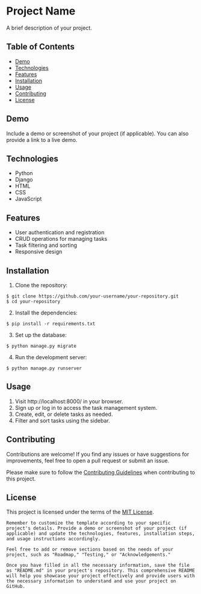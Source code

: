 # Project Name

A brief description of your project.

## Table of Contents

- [Demo](#demo)
- [Technologies](#technologies)
- [Features](#features)
- [Installation](#installation)
- [Usage](#usage)
- [Contributing](#contributing)
- [License](#license)

## Demo

Include a demo or screenshot of your project (if applicable). You can also provide a link to a live demo.

## Technologies

- Python
- Django
- HTML
- CSS
- JavaScript

## Features

- User authentication and registration
- CRUD operations for managing tasks
- Task filtering and sorting
- Responsive design

## Installation

1. Clone the repository:

```shell
$ git clone https://github.com/your-username/your-repository.git
$ cd your-repository
```

2. Install the dependencies:

```shell
$ pip install -r requirements.txt
```
3. Set up the database:

```shell    
$ python manage.py migrate
```

4. Run the development server:

```shell
$ python manage.py runserver
```

## Usage

1. Visit http://localhost:8000/ in your browser.
2. Sign up or log in to access the task management system.
3. Create, edit, or delete tasks as needed.
4. Filter and sort tasks using the sidebar.

## Contributing

Contributions are welcome! If you find any issues or have suggestions for improvements, feel free to open a pull request or submit an issue.

Please make sure to follow the [Contributing Guidelines](https://chat.openai.com/CONTRIBUTING.md) when contributing to this project.

## License

This project is licensed under the terms of the [MIT License](https://opensource.org/licenses/MIT).
```
Remember to customize the template according to your specific project's details. Provide a demo or screenshot of your project (if applicable) and update the technologies, features, installation steps, and usage instructions accordingly.

Feel free to add or remove sections based on the needs of your project, such as "Roadmap," "Testing," or "Acknowledgements."

Once you have filled in all the necessary information, save the file as "README.md" in your project's repository. This comprehensive README will help you showcase your project effectively and provide users with the necessary information to understand and use your project on GitHub.
```
